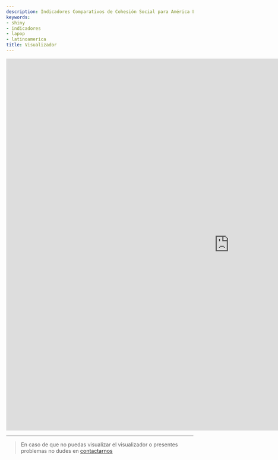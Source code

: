 ```yaml
---
description: Indicadores Comparativos de Cohesión Social para América Latina
keywords:
- shiny
- indicadores
- lapop
- latinoamerica
title: Visualizador
---
```


<iframe scrolling="yes" frameborder="no" src="https://juitsa.shinyapps.io/ocs-coes/" class="l-screen-inset shaded" style="
    width: 1200px;
    height: 1000px;
"></iframe>


---

> En caso de que no puedas visualizar el visualizador o presentes problemas no dudes en [contactarnos](#contact)
